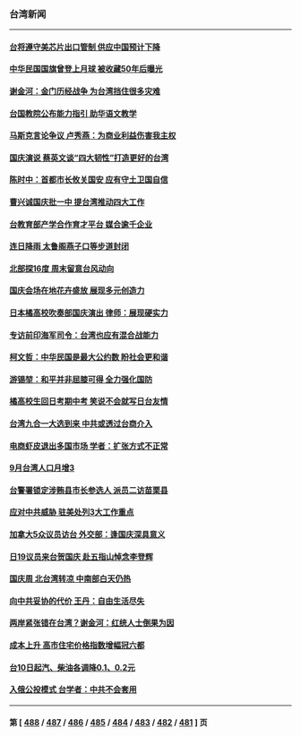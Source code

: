 ### 台湾新闻
---
#### [台将遵守美芯片出口管制 供应中国预计下降](../../pages/ncid1349361/n13842213.md) 
#### [中华民国国旗曾登上月球 被收藏50年后曝光](../../pages/ncid1349361/n13842525.md) 
#### [谢金河：金门历经战争 为台湾挡住很多灾难](../../pages/ncid1349361/n13842379.md) 
#### [台国教院公布能力指引 助华语文教学](../../pages/ncid1349361/n13842421.md) 
#### [马斯克言论争议 卢秀燕：为商业利益伤害我主权](../../pages/ncid1349361/n13842409.md) 
#### [国庆演说 蔡英文谈“四大韧性”打造更好的台湾](../../pages/ncid1349361/n13842446.md) 
#### [陈时中：首都市长攸关国安 应有守土卫国自信](../../pages/ncid1349361/n13842408.md) 
#### [曹兴诚国庆批一中 提台湾推动四大工作](../../pages/ncid1349361/n13842404.md) 
#### [台教育部产学合作育才平台 媒合逾千企业](../../pages/ncid1349361/n13842423.md) 
#### [连日降雨 太鲁阁燕子口等步道封闭](../../pages/ncid1349361/n13842420.md) 
#### [北部探16度 周末留意台风动向](../../pages/ncid1349361/n13842419.md) 
#### [国庆会场在地花卉盛放 展现多元创造力](../../pages/ncid1349361/n13842424.md) 
#### [日本橘高校吹奏部国庆演出 律师：展现硬实力](../../pages/ncid1349361/n13842366.md) 
#### [专访前印海军司令：台湾也应有混合战能力](../../pages/ncid1349361/n13842335.md) 
#### [柯文哲：中华民国是最大公约数 盼社会更和谐](../../pages/ncid1349361/n13842327.md) 
#### [游锡堃：和平并非屈膝可得 全力强化国防](../../pages/ncid1349361/n13842303.md) 
#### [橘高校生回日考期中考 笑说不会就写日台友情](../../pages/ncid1349361/n13842283.md) 
#### [台湾九合一大选到来 中共或透过台商介入](../../pages/ncid1349361/n13841851.md) 
#### [电商虾皮退出多国市场 学者：扩张方式不正常](../../pages/ncid1349361/n13841812.md) 
#### [9月台湾人口月增3](../../pages/ncid1349361/n13841896.md) 
#### [台警署锁定涉贿县市长参选人 派员二访苗栗县](../../pages/ncid1349361/n13841866.md) 
#### [应对中共威胁 驻美处列3大工作重点](../../pages/ncid1349361/n13841898.md) 
#### [加拿大5众议员访台 外交部：逢国庆深具意义](../../pages/ncid1349361/n13841901.md) 
#### [日19议员来台贺国庆 赴五指山悼念李登辉](../../pages/ncid1349361/n13841903.md) 
#### [国庆周 北台湾转凉 中南部白天仍热](../../pages/ncid1349361/n13841905.md) 
#### [向中共妥协的代价 王丹：自由生活尽失](../../pages/ncid1349361/n13841906.md) 
#### [两岸紧张错在台湾？谢金河：红统人士倒果为因](../../pages/ncid1349361/n13841908.md) 
#### [成本上升 高市住宅价格指数增幅冠六都](../../pages/ncid1349361/n13841909.md) 
#### [台10日起汽、柴油各调降0.1、0.2元](../../pages/ncid1349361/n13841911.md) 
#### [入俄公投模式  台学者：中共不会套用](../../pages/ncid1349361/n13841918.md) 

---
#### 第 [ [488](./488.md) / [487](./487.md) / [486](./486.md) / [485](./485.md) / [484](./484.md) / [483](./483.md) / [482](./482.md) / [481](./481.md) ] 页
